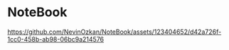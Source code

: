# NoteBook



https://github.com/NevinOzkan/NoteBook/assets/123404652/d42a726f-1cc0-458b-ab98-06bc9a214576

